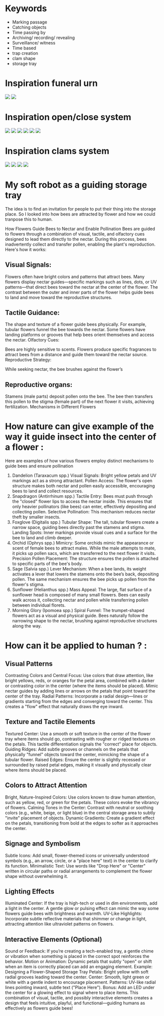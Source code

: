 # Keywords 
- Marking passage
- Catching objects
- Time passing by
- Archiving/ recording/ revealing
- Surveillance/ witness
- Time based 
- trap creation
- clam shape
- storage tray



# Inspiration funeral urn

![](images/urne1.jpg)
![](images/urne2.jpg)

# Inspiration open/close system

![](images/openclose1.jpg)
![](images/openclose2.jpg)
![](images/openclose3.jpg)
![](images/openclose4.jpg)
![](images/openclose5.jpg)
![](images/openclose6.jpg)

# Inspiration clams system

![](images/clam1.jpg)
![](images/clam2.jpg)
![](images/clam3.jpeg)
![](images/clam4.jpeg)


# My soft robot as a guiding storage tray

The idea is to find an invitation for people to put their thing into the storage place.
So I looked into how bees are attracted by flower and how we could tranpose this to human. 

How Flowers Guide Bees to Nectar and Enable Pollination
Bees are guided to flowers through a combination of visual, tactile, and olfactory cues designed to lead them directly to the nectar. During this process, bees inadvertently collect and transfer pollen, enabling the plant's reproduction. Here's how it works:

## Visual Signals:

Flowers often have bright colors and patterns that attract bees. Many flowers display nectar guides—specific markings such as lines, dots, or UV patterns—that direct bees toward the nectar at the center of the flower.
The contrast between the outer and inner parts of the flower helps guide bees to land and move toward the reproductive structures.

## Tactile Guidance:

The shape and texture of a flower guide bees physically. For example, tubular flowers funnel the bee towards the nectar.
Some flowers have landing platforms or grooves that help bees orient themselves and access the nectar.
Olfactory Cues:

Bees are highly sensitive to scents. Flowers produce specific fragrances to attract bees from a distance and guide them toward the nectar source.
Reproductive Strategy:

While seeking nectar, the bee brushes against the flower’s 

## Reproductive organs:

Stamens (male parts) deposit pollen onto the bee.
The bee then transfers this pollen to the stigma (female part) of the next flower it visits, achieving fertilization.
Mechanisms in Different Flowers

# How nature can give example of the way it guide insect into the center of a flower :

Here are examples of how various flowers employ distinct mechanisms to guide bees and ensure pollination

1. Dandelion (Taraxacum spp.)
Visual Signals: Bright yellow petals and UV markings act as a strong attractant.
Pollen Access: The flower's open structure makes both nectar and pollen easily accessible, encouraging bees to land and collect resources.
2. Snapdragon (Antirrhinum spp.)
Tactile Entry: Bees must push through the "closed" flower lips to access the nectar inside. This ensures that only heavier pollinators (like bees) can enter, effectively depositing and collecting pollen.
Selective Pollination: This mechanism reduces nectar theft by smaller insects.
3. Foxglove (Digitalis spp.)
Tubular Shape: The tall, tubular flowers create a narrow space, guiding bees directly past the stamens and stigma.
Landing Spots: Inner markings provide visual cues and a surface for the bee to land and climb deeper.
4. Orchid (Ophrys spp.)
Mimicry: Some orchids mimic the appearance or scent of female bees to attract males. While the male attempts to mate, it picks up pollen sacs, which are transferred to the next flower it visits.
Precision Pollen Placement: The structure ensures the pollen is attached to specific parts of the bee's body.
5. Sage (Salvia spp.)
Lever Mechanism: When a bee lands, its weight activates a lever that lowers the stamens onto the bee’s back, depositing pollen. The same mechanism ensures the bee picks up pollen from the flower's stigma.
6. Sunflower (Helianthus spp.)
Mass Appeal: The large, flat surface of a sunflower head is composed of many small flowers. Bees can easily walk across it, collecting nectar and pollen while transferring pollen between individual florets.
7. Morning Glory (Ipomoea spp.)
Spiral Funnel: The trumpet-shaped flowers act as a visual and physical guide. Bees naturally follow the narrowing shape to the nectar, brushing against reproductive structures along the way.

# How can it be applied to human ? :

## Visual Patterns
Contrasting Colors and Central Focus:
Use colors that draw attention, like bright yellows, reds, or oranges for the petal area, combined with a darker or contrasting color in the center (where the items should be placed).
Mimic nectar guides by adding lines or arrows on the petals that point toward the center of the tray.
Radial Patterns:
Incorporate a radial design—lines or gradients starting from the edges and converging toward the center. This creates a "flow" effect that naturally draws the eye inward.

## Texture and Tactile Elements
Textured Center:
Use a smooth or soft texture in the center of the flower tray where items should go, contrasting with rougher or ridged textures on the petals. This tactile differentiation signals the "correct" place for objects.
Guiding Ridges:
Add subtle grooves or channels on the petals that physically "funnel" objects toward the center, mimicking the shape of a tubular flower.
Raised Edges:
Ensure the center is slightly recessed or surrounded by raised petal edges, making it visually and physically clear where items should be placed.

## Colors to Attract Attention
Bright, Nature-Inspired Colors:
Use colors known to draw human attention, such as yellow, red, or green for the petals. These colors evoke the vibrancy of flowers.
Calming Tones in the Center:
Contrast with neutral or soothing colors (e.g., white, beige, or light blue) in the central storage area to subtly "invite" placement of objects.
Dynamic Gradients:
Create a gradient effect on the petals, transitioning from bold at the edges to softer as it approaches the center.

## Signage and Symbolism
Subtle Icons:
Add small, flower-themed icons or universally understood symbols (e.g., an arrow, circle, or a "place here" text) in the center to clarify its function.
Minimalistic Text:
Use words like "Drop Here" or "Center" written in circular paths or radial arrangements to complement the flower shape without overwhelming it.

## Lighting Effects

Illuminated Center:
If the tray is high-tech or used in dim environments, add a light in the center. A gentle glow or pulsing effect can mimic the way some flowers guide bees with brightness and warmth.
UV-Like Highlights:
Incorporate subtle reflective materials that shimmer or change in light, attracting attention like ultraviolet patterns on flowers.

## Interactive Elements (Optional)
Sound or Feedback:
If you’re creating a tech-enabled tray, a gentle chime or vibration when something is placed in the correct spot reinforces the behavior.
Motion or Animation:
Dynamic petals that subtly "open" or shift when an item is correctly placed can add an engaging element.
Example: Designing a Flower-Shaped Storage Tray
Petals: Bright yellow with soft radial grooves leading toward the center.
Center: Smooth, light green or white with a gentle indent to encourage placement.
Patterns: UV-like radial lines pointing inward, subtle text ("Place Here").
Bonus: Add an LED under the center for a glowing effect to signal where to place items.
This combination of visual, tactile, and possibly interactive elements creates a design that feels intuitive, playful, and functional—guiding humans as effectively as flowers guide bees!